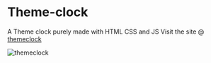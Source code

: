 # Theme-clock

A Theme clock purely made with HTML CSS and JS
Visit the site @ [themeclock](https://newton-nganga.github.io/theme-clock/)

![themeclock](https://github.com/Newton-Nganga/theme-clock/assets/93589514/d91506ef-08d5-4ca1-8458-320ba56988d4)
